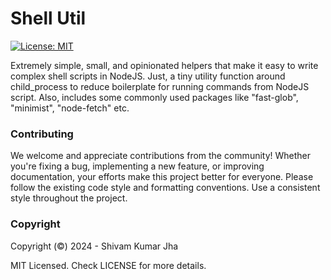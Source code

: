 # Shell Util

[![License: MIT](https://img.shields.io/badge/license-MIT-blue)](https://opensource.org/license/mit)

Extremely simple, small, and opinionated helpers that make it easy to write complex shell scripts in NodeJS. Just, a tiny utility function around child_process to reduce boilerplate for running commands from NodeJS script. Also, includes some commonly used packages like "fast-glob", "minimist", "node-fetch" etc.

### Contributing

We welcome and appreciate contributions from the community! Whether you're fixing a bug, implementing a new feature, or improving documentation, your efforts make this project better for everyone. Please follow the existing code style and formatting conventions. Use a consistent style throughout the project.

### Copyright

Copyright (©) 2024 - Shivam Kumar Jha

MIT Licensed. Check LICENSE for more details.
